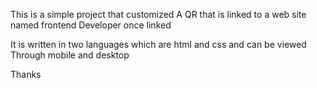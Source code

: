 This is a simple project that customized
A QR that is linked to a web site named frontend 
Developer once linked 

It is written in two languages which 
are html and css and can be viewed 
Through mobile and desktop

Thanks
